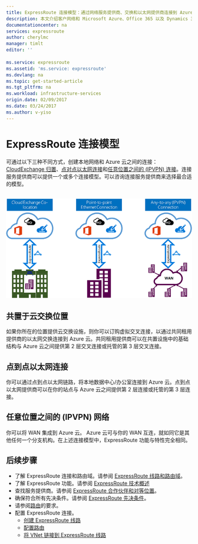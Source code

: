 ```yaml
---
title: ExpressRoute 连接模型：通过网络服务提供商、交换和以太网提供商连接到 Azure | Azure
description: 本文介绍客户网络和 Microsoft Azure、Office 365 以及 Dynamics 365 服务之间的不同连接模式。客户可使用 MPLS 提供商、云交换和以太网提供商。
documentationcenter: na
services: expressroute
author: cherylmc
manager: timlt
editor: ''

ms.service: expressroute
ms.assetid: 'ms.service: expressroute'
ms.devlang: na
ms.topic: get-started-article
ms.tgt_pltfrm: na
ms.workload: infrastructure-services
origin.date: 02/09/2017
ms.date: 03/24/2017
ms.author: v-yiso
---
```


# ExpressRoute 连接模型
可通过以下三种不同方式，创建本地网络和 Azure 云之间的连接：[CloudExchange 归置](#CloudExchange)、[点对点以太网连接](#Ethernet)和[任意位置之间的 (IPVPN) 连接](#IPVPN)。连接服务提供商可以提供一个或多个连接模型。可以咨询连接服务提供商来选择最合适的模型。<br><br>

![ExpressRoute 连接模型图表](./media/expressroute-connectivity-models/expressroute-connectivity-models-diagram.png)  

## <a name="CloudExchange"></a>共置于云交换位置
如果你所在的位置提供云交换设施，则你可以订购虚拟交叉连接，以通过共同租用提供商的以太网交换连接到 Azure 云。共同租用提供商可以在共置设施中的基础结构与 Azure 云之间提供第 2 层交叉连接或托管的第 3 层交叉连接。

## <a name="Ethernet"></a>点到点以太网连接
你可以通过点到点以太网链路，将本地数据中心/办公室连接到 Azure 云。点到点以太网提供商可以在你的站点与 Azure 云之间提供第 2 层连接或托管的第 3 层连接。

## <a name="IPVPN"></a>任意位置之间的 (IPVPN) 网络
你可以将 WAN 集成到 Azure 云。 Azure 云可与你的 WAN 互连，就如同它是其他任何一个分支机构。在上述连接模型中，ExpressRoute 功能与特性完全相同。

## 后续步骤
* 了解 ExpressRoute 连接和路由域。请参阅 [ExpressRoute 线路和路由域](./expressroute-circuit-peerings.md)。
* 了解 ExpressRoute 功能。请参阅 [ExpressRoute 技术概述](./expressroute-introduction.md)
* 查找服务提供商。请参阅 [ExpressRoute 合作伙伴和对等位置](./expressroute-locations.md)。
* 确保符合所有先决条件。请参阅 [ExpressRoute 先决条件](./expressroute-prerequisites.md)。
* 请参阅[路由](./expressroute-routing.md)的要求。
* 配置 ExpressRoute 连接。
  * [创建 ExpressRoute 线路](./expressroute-howto-circuit-portal-resource-manager.md)
  * [配置路由](./expressroute-howto-routing-portal-resource-manager.md)
  * [将 VNet 链接到 ExpressRoute 线路](./expressroute-howto-linkvnet-portal-resource-manager.md)

<!---HONumber=Mooncake_0320_2017-->